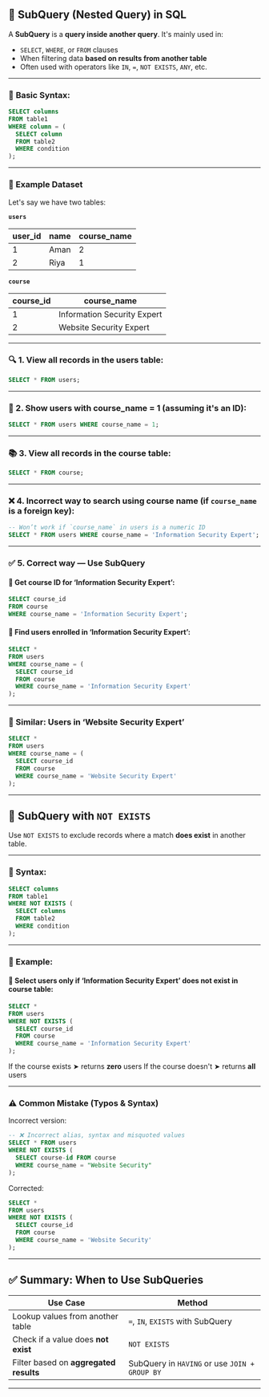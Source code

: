 
## 🧠 **SubQuery (Nested Query) in SQL**

A **SubQuery** is a **query inside another query**. It's mainly used in:

* `SELECT`, `WHERE`, or `FROM` clauses
* When filtering data **based on results from another table**
* Often used with operators like `IN`, `=`, `NOT EXISTS`, `ANY`, etc.

---

### 🔹 **Basic Syntax:**

```sql
SELECT columns
FROM table1
WHERE column = (
  SELECT column
  FROM table2
  WHERE condition
);
```

---

### 🔸 Example Dataset

Let's say we have two tables:

**`users`**

| user\_id | name | course\_name |
| -------- | ---- | ------------ |
| 1        | Aman | 2            |
| 2        | Riya | 1            |

**`course`**

| course\_id | course\_name                |
| ---------- | --------------------------- |
| 1          | Information Security Expert |
| 2          | Website Security Expert     |

---

### 🔍 1. View all records in the users table:

```sql
SELECT * FROM users;
```

---

### 📌 2. Show users with course\_name = 1 (assuming it's an ID):

```sql
SELECT * FROM users WHERE course_name = 1;
```

---

### 📚 3. View all records in the course table:

```sql
SELECT * FROM course;
```

---

### ❌ 4. Incorrect way to search using course name (if `course_name` is a foreign key):

```sql
-- Won’t work if `course_name` in users is a numeric ID
SELECT * FROM users WHERE course_name = 'Information Security Expert';
```

---

### ✅ 5. Correct way — Use SubQuery

#### 🔸 Get course ID for ‘Information Security Expert’:

```sql
SELECT course_id
FROM course
WHERE course_name = 'Information Security Expert';
```

#### 🔸 Find users enrolled in ‘Information Security Expert’:

```sql
SELECT *
FROM users
WHERE course_name = (
  SELECT course_id
  FROM course
  WHERE course_name = 'Information Security Expert'
);
```

---

### 🔁 Similar: Users in ‘Website Security Expert’

```sql
SELECT *
FROM users
WHERE course_name = (
  SELECT course_id
  FROM course
  WHERE course_name = 'Website Security Expert'
);
```

---

## 🚫 SubQuery with `NOT EXISTS`

Use `NOT EXISTS` to exclude records where a match **does exist** in another table.

---

### 🔹 Syntax:

```sql
SELECT columns
FROM table1
WHERE NOT EXISTS (
  SELECT columns
  FROM table2
  WHERE condition
);
```

---

### 🧪 Example:

#### 🔸 Select users only if ‘Information Security Expert’ **does not exist** in course table:

```sql
SELECT *
FROM users
WHERE NOT EXISTS (
  SELECT course_id
  FROM course
  WHERE course_name = 'Information Security Expert'
);
```

If the course exists ➤ returns **zero** users
If the course doesn't ➤ returns **all** users

---

### ⚠️ Common Mistake (Typos & Syntax)

Incorrect version:

```sql
-- ❌ Incorrect alias, syntax and misquoted values
SELECT * FROM users
WHERE NOT EXISTS (
  SELECT course-id FROM course
  WHERE course_name = "Website Security"
);
```

Corrected:

```sql
SELECT *
FROM users
WHERE NOT EXISTS (
  SELECT course_id
  FROM course
  WHERE course_name = 'Website Security'
);
```

---

## ✅ Summary: When to Use SubQueries

| Use Case                               | Method                                        |
| -------------------------------------- | --------------------------------------------- |
| Lookup values from another table       | `=`, `IN`, `EXISTS` with SubQuery             |
| Check if a value does **not exist**    | `NOT EXISTS`                                  |
| Filter based on **aggregated results** | SubQuery in `HAVING` or use `JOIN + GROUP BY` |

---

